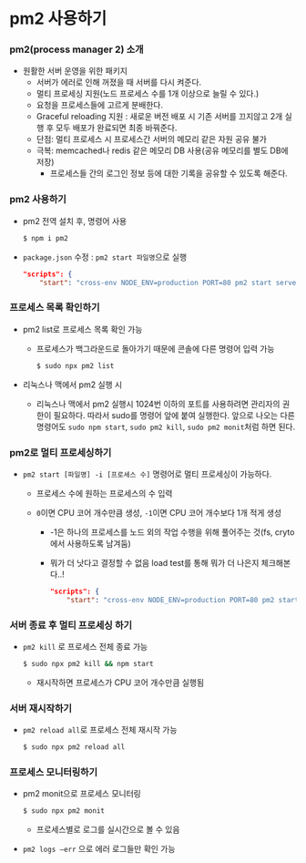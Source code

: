 ﻿# pm2 사용하기

### pm2(process manager 2) 소개

- 원활한 서버 운영을 위한 패키지
  - 서버가 에러로 인해 꺼졌을 때 서버를 다시 켜준다.
  - 멀티 프로세싱 지원(노드 프로세스 수를 1개 이상으로 늘릴 수 있다.)
  - 요청을 프로세스들에 고르게 분배한다.
  - Graceful reloading 지원 : 새로운 버전 배포 시 기존 서버를 끄지않고 2개 실행 후 모두 배포가 완료되면 최종 바꿔준다.
  - 단점: 멀티 프로세스 시 프로세스간 서버의 메모리 같은 자원 공유 불가
  - 극복: memcached나 redis 같은 메모리 DB 사용(공유 메모리를 별도 DB에 저장)
    - 프로세스들 간의 로그인 정보 등에 대한 기록을 공유할 수 있도록 해준다.

### pm2 사용하기

- pm2 전역 설치 후, 명령어 사용

  ```bash
  $ npm i pm2
  ```

- `package.json` 수정 : `pm2 start 파일명`으로 실행

  ```json
  "scripts": {
      "start": "cross-env NODE_ENV=production PORT=80 pm2 start server.js",
  ```

### 프로세스 목록 확인하기

- pm2 list로 프로세스 목록 확인 가능

  - 프로세스가 백그라운드로 돌아가기 때문에 콘솔에 다른 명령어 입력 가능

    ```bash
    $ sudo npx pm2 list
    ```

- 리눅스나 맥에서 pm2 실행 시
  - 리눅스나 맥에서 pm2 실행시 1024번 이하의 포트를 사용하려면 관리자의 권한이 필요하다. 따라서 sudo를 명령어 앞에 붙여 실행한다. 앞으로 나오는 다른 명령어도 `sudo npm start`, `sudo pm2 kill`, `sudo pm2 monit`처럼 하면 된다.

### pm2로 멀티 프로세싱하기

- `pm2 start [파일명] -i [프로세스 수]` 명령어로 멀티 프로세싱이 가능하다.

  - 프로세스 수에 원하는 프로세스의 수 입력
  - `0`이면 CPU 코어 개수만큼 생성, `-1`이면 CPU 코어 개수보다 1개 적게 생성

    - -1은 하나의 프로세스를 노드 외의 작업 수행을 위해 풀어주는 것(fs, cryto에서 사용하도록 남겨둠)
    - 뭐가 더 낫다고 결정할 수 없음 load test를 통해 뭐가 더 나은지 체크해본다..!

      ```json
      "scripts": {
          "start": "cross-env NODE_ENV=production PORT=80 pm2 start server.js -i 0",
      ```

### 서버 종료 후 멀티 프로세싱 하기

- `pm2 kill` 로 프로세스 전체 종료 가능

  ```bash
  $ sudo npx pm2 kill && npm start
  ```

  - 재시작하면 프로세스가 CPU 코어 개수만큼 실행됨

### 서버 재시작하기

- `pm2 reload all`로 프로세스 전체 재시작 가능

  ```bash
  $ sudo npx pm2 reload all
  ```

### 프로세스 모니터링하기

- pm2 monit으로 프로세스 모니터링

  ```bash
  $ sudo npx pm2 monit
  ```

  - 프로세스별로 로그를 실시간으로 볼 수 있음

- `pm2 logs —err` 으로 에러 로그들만 확인 가능

